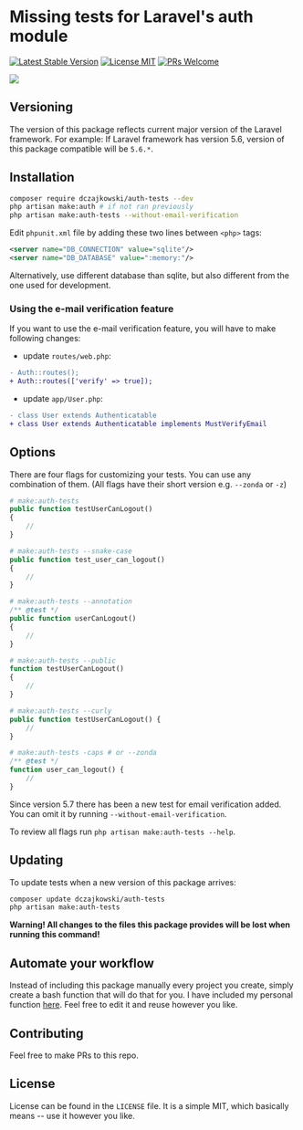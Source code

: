 # Missing tests for Laravel's auth module
[![Latest Stable Version](https://poser.pugx.org/dczajkowski/auth-tests/version)](https://packagist.org/packages/dczajkowski/auth-tests)
[![License MIT](https://poser.pugx.org/dczajkowski/auth-tests/license)](https://packagist.org/packages/dczajkowski/auth-tests)
[![PRs Welcome](https://img.shields.io/badge/PRs-welcome-brightgreen.svg?style=flat)](https://egghead.io/courses/how-to-contribute-to-an-open-source-project-on-github)

![](https://i.imgur.com/1z5XkDc.png)

## Versioning
The version of this package reflects current major version of the Laravel framework. For example:
If Laravel framework has version 5.6, version of this package compatible will be `5.6.*`.

## Installation
```bash
composer require dczajkowski/auth-tests --dev
php artisan make:auth # if not ran previously
php artisan make:auth-tests --without-email-verification
```

Edit `phpunit.xml` file by adding these two lines between `<php>` tags:
```xml
<server name="DB_CONNECTION" value="sqlite"/>
<server name="DB_DATABASE" value=":memory:"/>
```
Alternatively, use different database than sqlite, but also different from the one used for development.

### Using the e-mail verification feature
If you want to use the e-mail verification feature, you will have to make following changes:
- update `routes/web.php`:
```diff
- Auth::routes();
+ Auth::routes(['verify' => true]);
```
- update `app/User.php`:
```diff
- class User extends Authenticatable
+ class User extends Authenticatable implements MustVerifyEmail
```

## Options
There are four flags for customizing your tests. You can use any combination of them. (All flags have their short version e.g. `--zonda` or `-z`)
```php
# make:auth-tests
public function testUserCanLogout()
{
    //
}

# make:auth-tests --snake-case
public function test_user_can_logout()
{
    //
}

# make:auth-tests --annotation
/** @test */
public function userCanLogout()
{
    //
}

# make:auth-tests --public
function testUserCanLogout()
{
    //
}

# make:auth-tests --curly
public function testUserCanLogout() {
    //
}

# make:auth-tests -caps # or --zonda
/** @test */
function user_can_logout() {
    //
}
```
Since version 5.7 there has been a new test for email verification added. You can omit it by running `--without-email-verification`.

To review all flags run `php artisan make:auth-tests --help`.

## Updating
To update tests when a new version of this package arrives:
```bash
composer update dczajkowski/auth-tests
php artisan make:auth-tests
```
**Warning! All changes to the files this package provides will be lost when running this command!**

## Automate your workflow
Instead of including this package manually every project you create, simply create a bash function that will do that for you. I have included my personal function [here](https://gist.github.com/DCzajkowski/9ebaeaa09d136e77497e060449b03171). Feel free to edit it and reuse however you like.

## Contributing
Feel free to make PRs to this repo.

## License
License can be found in the `LICENSE` file. It is a simple MIT, which basically means -- use it however you like.
